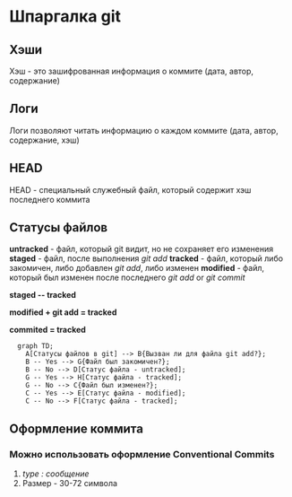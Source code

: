 # Шпаргалка git

## Хэши
Хэш - это зашифрованная информация о коммите (дата, автор, содержание)

## Логи
Логи позволяют читать информацию о каждом коммите (дата, автор, содержание, хэш)

## HEAD
HEAD - специальный служебный файл, который содержит хэш последнего коммита

## Статусы файлов
**untracked** - файл, который git видит, но не сохраняет его изменения
**staged** - файл, после выполнения _git add_
**tracked** - файл, который либо закомичен, либо добавлен _git add_, либо изменен
**modified** - файл, который был изменен после последнего _git add_ or _git commit_

**staged -- tracked**

**modified + git add = tracked**

**commited = tracked**

```mermaid
  graph TD;
    A[Статусы файлов в git] --> B{Вызван ли для файла git add?};
    B -- Yes --> G{Файл был закомичен?};
    B -- No --> D[Статус файла - untracked];
    G -- Yes --> H[Статус файла - tracked];
    G -- No --> C{Файл был изменен?};
    C -- Yes --> E[Статус файла - modified];
    C -- No --> F[Статус файла - tracked];
```

## Оформление коммита
### Можно использовать оформление Conventional Commits
1. *type : сообщение*
2. Размер - 30-72 символа

